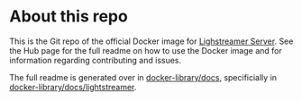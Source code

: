 # About this repo
This is the Git repo of the official Docker  image for [Lighstreamer Server](https://www.lightstreamer.com). See the Hub page for the full readme on how to use the Docker image and for information regarding contributing and issues.

The full readme is generated over in [docker-library/docs](https://github.com/docker-library/docs),
specificially in [docker-library/docs/lightstreamer](https://github.com/docker-library/docs/tree/master/lightstreamer).

